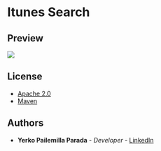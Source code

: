 # Itunes Search

## Preview

![](demo.gif)

## License

* [Apache 2.0](http://www.apache.org/licenses/LICENSE-2.0.html)
* [Maven](https://maven.apache.org/)

## Authors

* **Yerko Pailemilla Parada** - *Developer* - [LinkedIn](https://www.linkedin.com/in/yerko-pailemilla-parada-776538126/)
